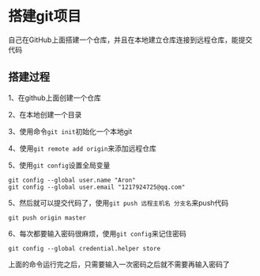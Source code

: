 # 搭建git项目

  自己在GitHub上面搭建一个仓库，并且在本地建立仓库连接到远程仓库，能提交代码
  
## 搭建过程
1、在github上面创建一个仓库

2、在本地创建一个目录

3、使用命令`git init`初始化一个本地git

4、使用`git remote add origin`来添加远程仓库

5、使用`git config`设置全局变量
```
git config --global user.name "Aron"
git config --global user.email "1217924725@qq.com"
```

5、然后就可以提交代码了，使用`git push 远程主机名 分支名`来push代码
```
git push origin master
```

6、每次都要输入密码很麻烦，使用`git config`来记住密码
```
git config --global credential.helper store
```
上面的命令运行完之后，只需要输入一次密码之后就不需要再输入密码了